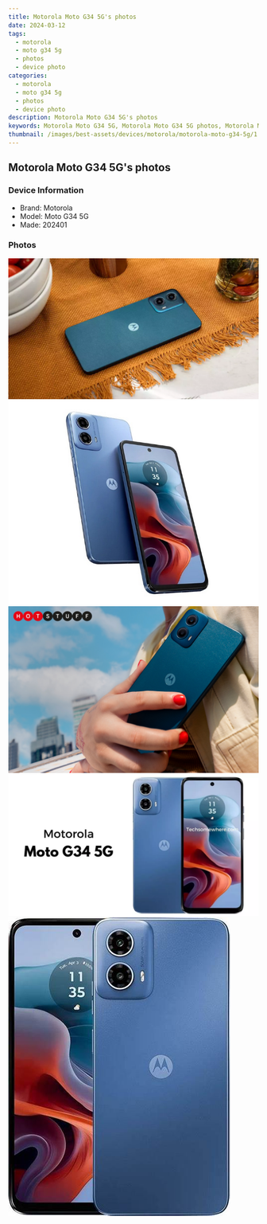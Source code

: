 ```yaml
---
title: Motorola Moto G34 5G's photos
date: 2024-03-12
tags: 
  - motorola
  - moto g34 5g
  - photos
  - device photo
categories: 
  - motorola
  - moto g34 5g
  - photos
  - device photo
description: Motorola Moto G34 5G's photos
keywords: Motorola Moto G34 5G, Motorola Moto G34 5G photos, Motorola Moto G34 5G device photo
thumbnail: /images/best-assets/devices/motorola/motorola-moto-g34-5g/1.jpg
---
```


## Motorola Moto G34 5G's photos

### Device Information

- Brand: Motorola
- Model: Moto G34 5G
- Made: 202401

### Photos

![/images/best-assets/devices/motorola/motorola-moto-g34-5g/1.jpg](/images/best-assets/devices/motorola/motorola-moto-g34-5g/1.jpg)
![/images/best-assets/devices/motorola/motorola-moto-g34-5g/2.jpg](/images/best-assets/devices/motorola/motorola-moto-g34-5g/2.jpg)
![/images/best-assets/devices/motorola/motorola-moto-g34-5g/3.jpg](/images/best-assets/devices/motorola/motorola-moto-g34-5g/3.jpg)
![/images/best-assets/devices/motorola/motorola-moto-g34-5g/4.jpg](/images/best-assets/devices/motorola/motorola-moto-g34-5g/4.jpg)
![/images/best-assets/devices/motorola/motorola-moto-g34-5g/5.jpg](/images/best-assets/devices/motorola/motorola-moto-g34-5g/5.jpg)
